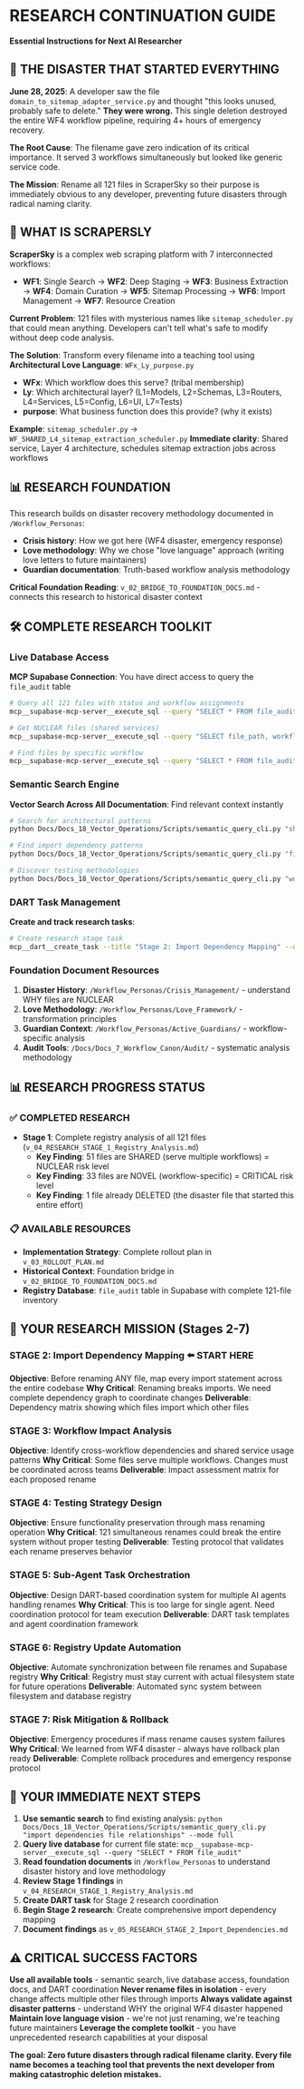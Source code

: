 # RESEARCH CONTINUATION GUIDE
**Essential Instructions for Next AI Researcher**

## 🚨 THE DISASTER THAT STARTED EVERYTHING

**June 28, 2025**: A developer saw the file `domain_to_sitemap_adapter_service.py` and thought "this looks unused, probably safe to delete." **They were wrong.** This single deletion destroyed the entire WF4 workflow pipeline, requiring 4+ hours of emergency recovery.

**The Root Cause**: The filename gave zero indication of its critical importance. It served 3 workflows simultaneously but looked like generic service code.

**The Mission**: Rename all 121 files in ScraperSky so their purpose is immediately obvious to any developer, preventing future disasters through radical naming clarity.

## 🎯 WHAT IS SCRAPERSLY
**ScraperSky** is a complex web scraping platform with 7 interconnected workflows:
- **WF1**: Single Search → **WF2**: Deep Staging → **WF3**: Business Extraction → **WF4**: Domain Curation → **WF5**: Sitemap Processing → **WF6**: Import Management → **WF7**: Resource Creation

**Current Problem**: 121 files with mysterious names like `sitemap_scheduler.py` that could mean anything. Developers can't tell what's safe to modify without deep code analysis.

**The Solution**: Transform every filename into a teaching tool using **Architectural Love Language**: `WFx_Ly_purpose.py`
- **WFx**: Which workflow does this serve? (tribal membership)
- **Ly**: Which architectural layer? (L1=Models, L2=Schemas, L3=Routers, L4=Services, L5=Config, L6=UI, L7=Tests)  
- **purpose**: What business function does this provide? (why it exists)

**Example**: `sitemap_scheduler.py` → `WF_SHARED_L4_sitemap_extraction_scheduler.py`
**Immediate clarity**: Shared service, Layer 4 architecture, schedules sitemap extraction jobs across workflows

## 📊 RESEARCH FOUNDATION
This research builds on disaster recovery methodology documented in `/Workflow_Personas`:
- **Crisis history**: How we got here (WF4 disaster, emergency response)
- **Love methodology**: Why we chose "love language" approach (writing love letters to future maintainers)
- **Guardian documentation**: Truth-based workflow analysis methodology

**Critical Foundation Reading**: `v_02_BRIDGE_TO_FOUNDATION_DOCS.md` - connects this research to historical disaster context

## 🛠️ COMPLETE RESEARCH TOOLKIT

### **Live Database Access**
**MCP Supabase Connection**: You have direct access to query the `file_audit` table
```bash
# Query all 121 files with status and workflow assignments
mcp__supabase-mcp-server__execute_sql --query "SELECT * FROM file_audit WHERE status IN ('SHARED', 'NOVEL', 'SYSTEM') ORDER BY status, file_name"

# Get NUCLEAR files (shared services)
mcp__supabase-mcp-server__execute_sql --query "SELECT file_path, workflows, layer_name FROM file_audit WHERE status = 'SHARED'"

# Find files by specific workflow
mcp__supabase-mcp-server__execute_sql --query "SELECT * FROM file_audit WHERE 'WF4' = ANY(workflows)"
```

### **Semantic Search Engine**
**Vector Search Across All Documentation**: Find relevant context instantly
```bash
# Search for architectural patterns
python Docs/Docs_18_Vector_Operations/Scripts/semantic_query_cli.py "shared services nuclear files" --mode full --limit 5

# Find import dependency patterns
python Docs/Docs_18_Vector_Operations/Scripts/semantic_query_cli.py "file import relationships" --mode full --limit 3

# Discover testing methodologies
python Docs/Docs_18_Vector_Operations/Scripts/semantic_query_cli.py "workflow testing patterns" --mode titles --limit 5
```

### **DART Task Management**  
**Create and track research tasks**:
```bash
# Create research stage task
mcp__dart__create_task --title "Stage 2: Import Dependency Mapping" --description "Map all import relationships before file renaming" --priority "Critical" --dartboard "Architectural Love Research"
```

### **Foundation Document Resources**
1. **Disaster History**: `/Workflow_Personas/Crisis_Management/` - understand WHY files are NUCLEAR
2. **Love Methodology**: `/Workflow_Personas/Love_Framework/` - transformation principles  
3. **Guardian Context**: `/Workflow_Personas/Active_Guardians/` - workflow-specific analysis
4. **Audit Tools**: `/Docs/Docs_7_Workflow_Canon/Audit/` - systematic analysis methodology

## 📊 RESEARCH PROGRESS STATUS

### ✅ **COMPLETED RESEARCH**
- **Stage 1**: Complete registry analysis of all 121 files (`v_04_RESEARCH_STAGE_1_Registry_Analysis.md`)
  - **Key Finding**: 51 files are SHARED (serve multiple workflows) = NUCLEAR risk level
  - **Key Finding**: 33 files are NOVEL (workflow-specific) = CRITICAL risk level  
  - **Key Finding**: 1 file already DELETED (the disaster file that started this entire effort)

### 📋 **AVAILABLE RESOURCES**
- **Implementation Strategy**: Complete rollout plan in `v_03_ROLLOUT_PLAN.md`
- **Historical Context**: Foundation bridge in `v_02_BRIDGE_TO_FOUNDATION_DOCS.md`
- **Registry Database**: `file_audit` table in Supabase with complete 121-file inventory

## 🚀 YOUR RESEARCH MISSION (Stages 2-7)

### **STAGE 2: Import Dependency Mapping** ⬅️ **START HERE**
**Objective**: Before renaming ANY file, map every import statement across the entire codebase
**Why Critical**: Renaming breaks imports. We need complete dependency graph to coordinate changes
**Deliverable**: Dependency matrix showing which files import which other files

### **STAGE 3: Workflow Impact Analysis**
**Objective**: Identify cross-workflow dependencies and shared service usage patterns
**Why Critical**: Some files serve multiple workflows. Changes must be coordinated across teams
**Deliverable**: Impact assessment matrix for each proposed rename

### **STAGE 4: Testing Strategy Design**
**Objective**: Ensure functionality preservation through mass renaming operation
**Why Critical**: 121 simultaneous renames could break the entire system without proper testing
**Deliverable**: Testing protocol that validates each rename preserves behavior

### **STAGE 5: Sub-Agent Task Orchestration**
**Objective**: Design DART-based coordination system for multiple AI agents handling renames
**Why Critical**: This is too large for single agent. Need coordination protocol for team execution
**Deliverable**: DART task templates and agent coordination framework

### **STAGE 6: Registry Update Automation**
**Objective**: Automate synchronization between file renames and Supabase registry
**Why Critical**: Registry must stay current with actual filesystem state for future operations
**Deliverable**: Automated sync system between filesystem and database registry

### **STAGE 7: Risk Mitigation & Rollback**
**Objective**: Emergency procedures if mass rename causes system failures
**Why Critical**: We learned from WF4 disaster - always have rollback plan ready
**Deliverable**: Complete rollback procedures and emergency response protocol

## 🎯 YOUR IMMEDIATE NEXT STEPS

1. **Use semantic search** to find existing analysis: `python Docs/Docs_18_Vector_Operations/Scripts/semantic_query_cli.py "import dependencies file relationships" --mode full`
2. **Query live database** for current file state: `mcp__supabase-mcp-server__execute_sql --query "SELECT * FROM file_audit"`
3. **Read foundation documents** in `/Workflow_Personas` to understand disaster history and love methodology
4. **Review Stage 1 findings** in `v_04_RESEARCH_STAGE_1_Registry_Analysis.md` 
5. **Create DART task** for Stage 2 research coordination
6. **Begin Stage 2 research**: Create comprehensive import dependency mapping
7. **Document findings** as `v_05_RESEARCH_STAGE_2_Import_Dependencies.md`

## ⚠️ CRITICAL SUCCESS FACTORS

**Use all available tools** - semantic search, live database access, foundation docs, and DART coordination
**Never rename files in isolation** - every change affects multiple other files through imports
**Always validate against disaster patterns** - understand WHY the original WF4 disaster happened
**Maintain love language vision** - we're not just renaming, we're teaching future maintainers
**Leverage the complete toolkit** - you have unprecedented research capabilities at your disposal

**The goal: Zero future disasters through radical filename clarity. Every file name becomes a teaching tool that prevents the next developer from making catastrophic deletion mistakes.**